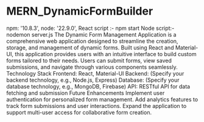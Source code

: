 # MERN_DynamicFormBuilder
npm: '10.8.3',
  node: '22.9.0',
React script :- npm start
Node script:- nodemon server.js
The Dynamic Form Management Application is a comprehensive web application designed to streamline the creation, storage, and management of dynamic forms. Built using React and Material-UI, this application provides users with an intuitive interface to build custom forms tailored to their needs. Users can submit forms, view saved submissions, and navigate through various components seamlessly.
Technology Stack
Frontend: React, Material-UI
Backend: (Specify your backend technology, e.g., Node.js, Express)
Database: (Specify your database technology, e.g., MongoDB, Firebase)
API: RESTful API for data fetching and submission
Future Enhancements
Implement user authentication for personalized form management.
Add analytics features to track form submissions and user interactions.
Expand the application to support multi-user access for collaborative form creation.
